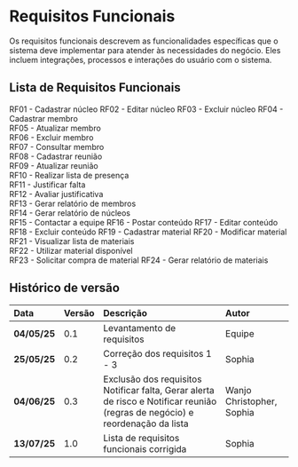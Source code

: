 # Requisitos Funcionais

Os requisitos funcionais descrevem as funcionalidades específicas que o sistema deve implementar para atender às necessidades do negócio. Eles incluem integrações, processos e interações do usuário com o sistema.

## Lista de Requisitos Funcionais

RF01 - Cadastrar núcleo
RF02 - Editar núcleo
RF03 - Excluir núcleo
RF04 - Cadastrar membro  
RF05 - Atualizar membro  
RF06 - Excluir membro  
RF07 - Consultar membro  
RF08 - Cadastrar reunião  
RF09 - Atualizar reunião  
RF10 - Realizar lista de presença  
RF11 - Justificar falta  
RF12 - Avaliar justificativa  
RF13 - Gerar relatório de membros  
RF14 - Gerar relatório de núcleos  
RF15 - Contactar a equipe
RF16 - Postar conteúdo
RF17 - Editar conteúdo
RF18 - Excluir conteúdo
RF19 - Cadastrar material 
RF20 - Modificar material  
RF21 - Visualizar lista de materiais  
RF22 - Utilizar material disponível  
RF23 - Solicitar compra de material
RF24 - Gerar relatório de materiais


## Histórico de versão 
|**Data**|**Versão** |**Descrição** |**Autor**|
| :- | :- | :- | :- |
|**04/05/25**|0.1|Levantamento de requisitos|Equipe|
|**25/05/25**|0.2|Correção dos requisitos 1 - 3|Sophia|
|**04/06/25**|0.3|Exclusão dos requisitos Notificar falta, Gerar alerta de risco e Notificar reunião (regras de negócio) e reordenação da lista|Wanjo Christopher, Sophia|
|**13/07/25**|1.0|Lista de requisitos funcionais corrigida|Sophia|